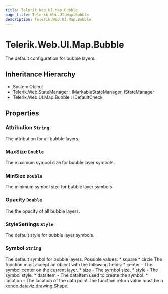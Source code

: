 ```yaml
---
title: Telerik.Web.UI.Map.Bubble
page_title: Telerik.Web.UI.Map.Bubble
description: Telerik.Web.UI.Map.Bubble
---
```


# Telerik.Web.UI.Map.Bubble

The default configuration for bubble layers.

## Inheritance Hierarchy

* System.Object
* Telerik.Web.StateManager : IMarkableStateManager, IStateManager
* Telerik.Web.UI.Map.Bubble : IDefaultCheck

## Properties

###  Attribution `String`

The attribution for all bubble layers.

###  MaxSize `Double`

The maximum symbol size for bubble layer symbols.

###  MinSize `Double`

The minimum symbol size for bubble layer symbols.

###  Opacity `Double`

The the opacity of all bubble layers.

###  StyleSettings `Style`

The default style for bubble layer symbols.

###  Symbol `String`

The default symbol for bubble layers. Possible values:
            	* square
            	* circle
            The function must accept an object with the following fields:
            	* center - The symbol center on the current layer.
            	* size - The symbol size. * style - The symbol style.
            	* dataItem - The dataItem used to create the symbol.
            	* location - The location of the data point.The function return value must be a kendo.dataviz.drawing.Shape.

